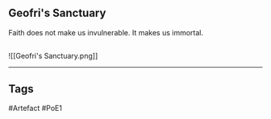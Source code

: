 ## Geofri's Sanctuary
Faith does not make us invulnerable.
It makes us immortal.
##
![[Geofri's Sanctuary.png]]

---
## Tags
#Artefact
#PoE1